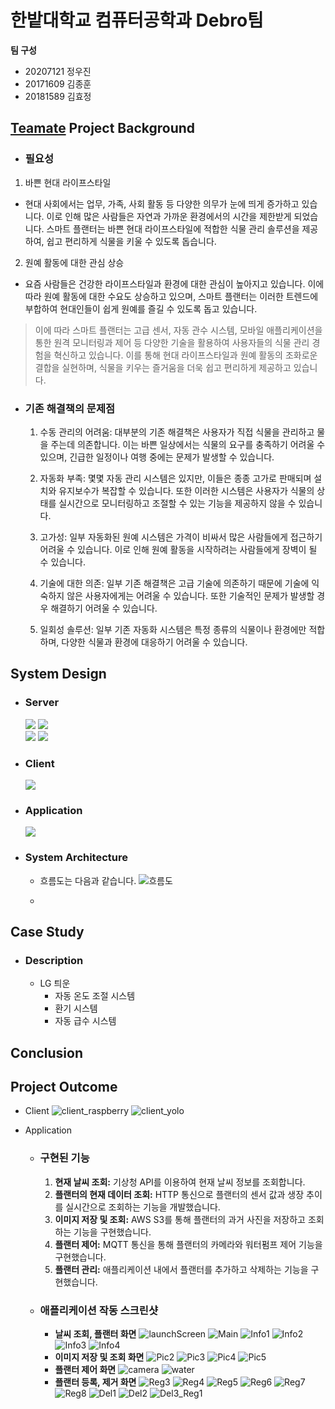 # 한밭대학교 컴퓨터공학과 Debro팀

**팀 구성**

-   20207121 정우진
-   20171609 김종훈
-   20181589 김효정

## <u>Teamate</u> Project Background

-   ### 필요성

1.  바쁜 현대 라이프스타일

-   현대 사회에서는 업무, 가족, 사회 활동 등 다양한 의무가 눈에 띄게 증가하고 있습니다. 이로 인해 많은 사람들은 자연과 가까운 환경에서의 시간을 제한받게 되었습니다. 스마트 플랜터는 바쁜 현대 라이프스타일에 적합한 식물 관리 솔루션을 제공하여, 쉽고 편리하게 식물을 키울 수 있도록 돕습니다.

2.  원예 활동에 대한 관심 상승

-   요즘 사람들은 건강한 라이프스타일과 환경에 대한 관심이 높아지고 있습니다. 이에 따라 원예 활동에 대한 수요도 상승하고 있으며, 스마트 플랜터는 이러한 트렌드에 부합하여 현대인들이 쉽게 원예를 즐길 수 있도록 돕고 있습니다.

> 이에 따라 스마트 플랜터는 고급 센서, 자동 관수 시스템, 모바일 애플리케이션을 통한 원격 모니터링과 제어 등 다양한 기술을 활용하여 사용자들의 식물 관리 경험을 혁신하고 있습니다. 이를 통해 현대 라이프스타일과 원예 활동의 조화로운 결합을 실현하며, 식물을 키우는 즐거움을 더욱 쉽고 편리하게 제공하고 있습니다.

-   ### 기존 해결책의 문제점

    1. 수동 관리의 어려움: 대부분의 기존 해결책은 사용자가 직접 식물을 관리하고 물을 주는데 의존합니다. 이는 바쁜 일상에서는 식물의 요구를 충족하기 어려울 수 있으며, 긴급한 일정이나 여행 중에는 문제가 발생할 수 있습니다.

    2. 자동화 부족: 몇몇 자동 관리 시스템은 있지만, 이들은 종종 고가로 판매되며 설치와 유지보수가 복잡할 수 있습니다. 또한 이러한 시스템은 사용자가 식물의 상태를 실시간으로 모니터링하고 조절할 수 있는 기능을 제공하지 않을 수 있습니다.

    3. 고가성: 일부 자동화된 원예 시스템은 가격이 비싸서 많은 사람들에게 접근하기 어려울 수 있습니다. 이로 인해 원예 활동을 시작하려는 사람들에게 장벽이 될 수 있습니다.

    4. 기술에 대한 의존: 일부 기존 해결책은 고급 기술에 의존하기 때문에 기술에 익숙하지 않은 사용자에게는 어려울 수 있습니다. 또한 기술적인 문제가 발생할 경우 해결하기 어려울 수 있습니다.

    5. 일회성 솔루션: 일부 기존 자동화 시스템은 특정 종류의 식물이나 환경에만 적합하며, 다양한 식물과 환경에 대응하기 어려울 수 있습니다.

## System Design

-   ### Server

    <img src="https://img.shields.io/badge/Node.js-339933?style=for-the-badge&logo=nodedotjs&logoColor=white"> <img src="https://img.shields.io/badge/MariaDB-1F305F?style=for-the-badge&logo=mariadbfoundation&logoColor=white"> <br>
    <img src="https://img.shields.io/badge/Amazon_EC2-FF9900?style=for-the-badge&logo=amazonec2&logoColor=white"> <img src="https://img.shields.io/badge/Amazon_RDS-527FFF?style=for-the-badge&logo=amazonrds&logoColor=white">

-   ### Client

    <img src="https://img.shields.io/badge/Python-3776AB?style=for-the-badge&logo=python&logoColor=white">

-   ### Application

    <img src="https://img.shields.io/badge/Swift-F05138?style=for-the-badge&logo=Swift&logoColor=white">

- ### System Architecture
    - 흐름도는 다음과 같습니다.
![흐름도](https://github.com/HBNU-SWUNIV/come-capstone23-debro/assets/101079472/1c1a2b6a-4efa-4d4a-bf04-32463f23fa71)

    - 
## Case Study

-   ### Description
    -   LG 틔운
        -   자동 온도 조절 시스템
        -   환기 시스템
        -   자동 급수 시스템

## Conclusion

## Project Outcome

-   Client
![client_raspberry](https://github.com/HBNU-SWUNIV/come-capstone23-debro/assets/101079472/f519f12a-bb19-4760-9967-deb7cb4bf78a)
![client_yolo](https://github.com/HBNU-SWUNIV/come-capstone23-debro/assets/101079472/01b98296-948e-41eb-94f3-a99eff6b0e89)

-   Application
    - ### 구현된 기능
        1. **현재 날씨 조회:** 기상청 API를 이용하여 현재 날씨 정보를 조회합니다.
        2. **플랜터의 현재 데이터 조회:** HTTP 통신으로 플랜터의 센서 값과 생장 추이를 실시간으로 조회하는 기능을 개발했습니다.
        3. **이미지 저장 및 조회:** AWS S3를 통해 플랜터의 과거 사진을 저장하고 조회하는 기능을 구현했습니다.
        4. **플랜터 제어:** MQTT 통신을 통해 플랜터의 카메라와 워터펌프 제어 기능을 구현했습니다.
        5. **플랜터 관리:** 애플리케이션 내에서 플랜터를 추가하고 삭제하는 기능을 구현했습니다.

    - ### 애플리케이션 작동 스크린샷
        - **날씨 조회, 플랜터 화면**
            ![launchScreen](https://github.com/HBNU-SWUNIV/come-capstone23-debro/assets/42128057/c4118471-4f47-4a19-8713-578f25c23629)
            ![Main](https://github.com/HBNU-SWUNIV/come-capstone23-debro/assets/42128057/a635dfca-b5c1-4ea3-b836-b99bd8f1468c)
            ![Info1](https://github.com/HBNU-SWUNIV/come-capstone23-debro/assets/42128057/47444607-68fb-48f3-b655-f279ad008b6a)
            ![Info2](https://github.com/HBNU-SWUNIV/come-capstone23-debro/assets/42128057/1b84d961-a7b4-4476-8f04-b1af54a3b50b)
            ![Info3](https://github.com/HBNU-SWUNIV/come-capstone23-debro/assets/42128057/6042c422-cd4a-498c-bd73-c256459c9580)
            ![Info4](https://github.com/HBNU-SWUNIV/come-capstone23-debro/assets/42128057/545f4fd0-51d6-4df6-a72e-45aeb3fce237)
        - **이미지 저장 및 조회 화면**
            ![Pic2](https://github.com/HBNU-SWUNIV/come-capstone23-debro/assets/42128057/64c1bd5b-9b1d-4eea-9494-e1b26dada200)
            ![Pic3](https://github.com/HBNU-SWUNIV/come-capstone23-debro/assets/42128057/e68d0eee-19d7-4da5-94d7-456f24edc889)
            ![Pic4](https://github.com/HBNU-SWUNIV/come-capstone23-debro/assets/42128057/316c246b-3145-45c4-be03-43e5510e8e60)
            ![Pic5](https://github.com/HBNU-SWUNIV/come-capstone23-debro/assets/42128057/ec0ad84f-5ad1-4ff0-9783-f30571e9e1d5)
        - **플랜터 제어 화면**
            ![camera](https://github.com/HBNU-SWUNIV/come-capstone23-debro/assets/42128057/5292c227-3b7a-4d18-acbb-433ad7365925)
            ![water](https://github.com/HBNU-SWUNIV/come-capstone23-debro/assets/42128057/efcdc30d-a2ac-429d-b5a1-49c144ad19ba)
        - **플랜터 등록, 제거 화면**
            ![Reg3](https://github.com/HBNU-SWUNIV/come-capstone23-debro/assets/42128057/cbce397d-bb89-4484-b1ff-efc514420b08)
            ![Reg4](https://github.com/HBNU-SWUNIV/come-capstone23-debro/assets/42128057/ebb38375-5306-4a13-9d03-bd1a21f018cc)
            ![Reg5](https://github.com/HBNU-SWUNIV/come-capstone23-debro/assets/42128057/31d2a999-5776-408d-85ec-97958080355f)
            ![Reg6](https://github.com/HBNU-SWUNIV/come-capstone23-debro/assets/42128057/ef92a88c-ef0c-4785-9810-b89d1620bd4f)
            ![Reg7](https://github.com/HBNU-SWUNIV/come-capstone23-debro/assets/42128057/5f687dbf-11d9-4234-afe6-e73b85e1d1e6)
            ![Reg8](https://github.com/HBNU-SWUNIV/come-capstone23-debro/assets/42128057/7efeb0e1-f725-4136-a1e3-f431388cfdb3)
            ![Del1](https://github.com/HBNU-SWUNIV/come-capstone23-debro/assets/42128057/6153dc3b-ebf8-4d43-932c-ecdcef3ceab0)
            ![Del2](https://github.com/HBNU-SWUNIV/come-capstone23-debro/assets/42128057/8013f03f-afba-4c8e-9d05-3036a67ce121)
            ![Del3_Reg1](https://github.com/HBNU-SWUNIV/come-capstone23-debro/assets/42128057/efcab537-8bdf-459b-9922-b6d722ae92dc)
